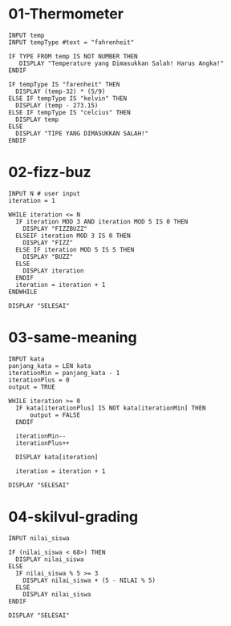 # 01-Thermometer
    INPUT temp    
    INPUT tempType #text = "fahrenheit"

    IF TYPE FROM temp IS NOT NUMBER THEN
       DISPLAY "Temperature yang Dimasukkan Salah! Harus Angka!"
    ENDIF
    
    IF tempType IS "farenheit" THEN
      DISPLAY (temp-32) * (5/9)
    ELSE IF tempType IS "kelvin" THEN
      DISPLAY (temp - 273.15)
    ELSE IF tempType IS "celcius" THEN
      DISPLAY temp
    ELSE 
      DISPLAY "TIPE YANG DIMASUKKAN SALAH!"
    ENDIF

# 02-fizz-buz
    INPUT N # user input
    iteration = 1

    WHILE iteration <= N 
      IF iteration MOD 3 AND iteration MOD 5 IS 0 THEN
        DISPLAY "FIZZBUZZ"
      ELSEIF iteration MOD 3 IS 0 THEN
        DISPLAY "FIZZ"
      ELSE IF iteration MOD 5 IS 5 THEN
        DISPLAY "BUZZ"
      ELSE
        DISPLAY iteration 
      ENDIF
      iteration = iteration + 1
    ENDWHILE
    
    DISPLAY "SELESAI"

# 03-same-meaning

    INPUT kata 
    panjang_kata = LEN kata 
    iterationMin = panjang_kata - 1
    iterationPlus = 0
    output = TRUE

    WHILE iteration >= 0
      IF kata[iterationPlus] IS NOT kata[iterationMin] THEN
          output = FALSE
      ENDIF

      iterationMin--
      iterationPlus++

      DISPLAY kata[iteration]

      iteration = iteration + 1

    DISPLAY "SELESAI"

# 04-skilvul-grading
    INPUT nilai_siswa 

    IF (nilai_siswa < 68>) THEN
      DISPLAY nilai_siswa
    ELSE
      IF nilai_siswa % 5 >= 3
        DISPLAY nilai_siswa + (5 - NILAI % 5)
      ELSE
        DISPLAY nilai_siswa
    ENDIF

    DISPLAY "SELESAI"

